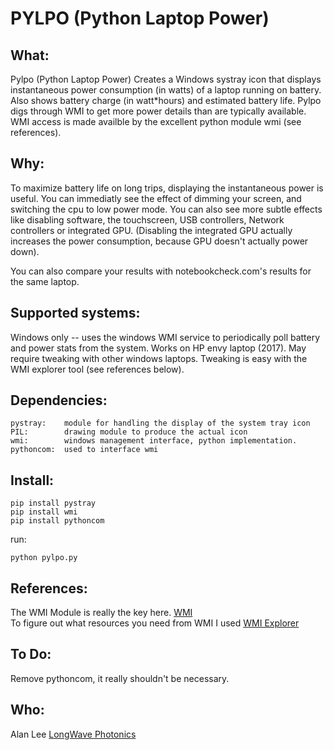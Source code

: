 # PYLPO (Python Laptop Power)

## What:
Pylpo (Python Laptop Power) Creates a Windows systray icon that displays instantaneous power consumption (in watts) of a laptop running on battery.  Also shows battery charge (in watt*hours) and estimated battery life.  Pylpo digs through WMI  to get more power details than are typically available.  WMI access is made availble by the excellent python module wmi (see references).

## Why:
To maximize battery life on long trips, displaying the instantaneous power is useful.  You can immediatly see the effect of dimming your screen, and switching the cpu to low power mode.  You can also see more subtle effects like disabling software, the touchscreen, USB controllers, Network controllers or integrated GPU.  (Disabling the integrated GPU actually increases the power consumption, because GPU doesn't actually power down).

You can also compare your results with notebookcheck.com's results for the same laptop.  


## Supported systems:

Windows only -- uses the windows WMI service to periodically poll battery and power stats from the system.  Works on HP envy laptop (2017).  May require tweaking with other windows laptops.  Tweaking is easy with the WMI explorer tool (see references below).
  
  
## Dependencies:

```
pystray: 	module for handling the display of the system tray icon  
PIL:		drawing module to produce the actual icon 
wmi:		windows management interface, python implementation.  
pythoncom:	used to interface wmi 
```  
  
## Install:
  
```
pip install pystray  
pip install wmi  		
pip install pythoncom  
```
  
run:
```
python pylpo.py
```
  
## References:
  
The WMI Module is really the key here. [WMI](https://pypi.org/project/WMI/)  
To figure out what resources you need from WMI I used [WMI Explorer](https://devblogs.microsoft.com/scripting/weekend-scripter-the-wmi-explorer-tool/)
  
## To Do:  
  
Remove pythoncom, it really shouldn't be necessary.

## Who:
  
Alan Lee [LongWave Photonics](https://longwavephotonics.com)
  

  
